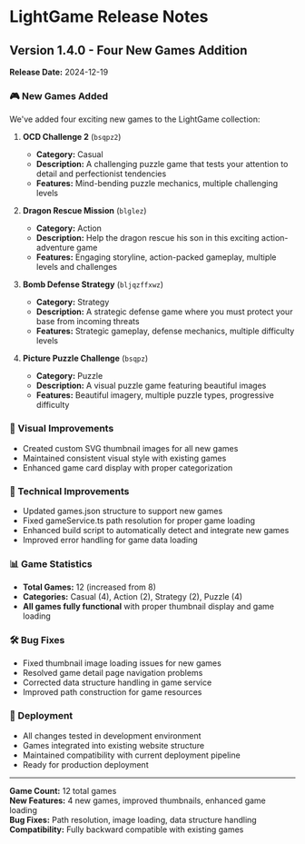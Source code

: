 # LightGame Release Notes

## Version 1.4.0 - Four New Games Addition
**Release Date:** 2024-12-19

### 🎮 New Games Added
We've added four exciting new games to the LightGame collection:

1. **OCD Challenge 2** (`bsqpz2`)
   - **Category:** Casual
   - **Description:** A challenging puzzle game that tests your attention to detail and perfectionist tendencies
   - **Features:** Mind-bending puzzle mechanics, multiple challenging levels

2. **Dragon Rescue Mission** (`blglez`)
   - **Category:** Action
   - **Description:** Help the dragon rescue his son in this exciting action-adventure game
   - **Features:** Engaging storyline, action-packed gameplay, multiple levels and challenges

3. **Bomb Defense Strategy** (`bljqzffxwz`)
   - **Category:** Strategy
   - **Description:** A strategic defense game where you must protect your base from incoming threats
   - **Features:** Strategic gameplay, defense mechanics, multiple difficulty levels

4. **Picture Puzzle Challenge** (`bsqpz`)
   - **Category:** Puzzle
   - **Description:** A visual puzzle game featuring beautiful images
   - **Features:** Beautiful imagery, multiple puzzle types, progressive difficulty

### 🎨 Visual Improvements
- Created custom SVG thumbnail images for all new games
- Maintained consistent visual style with existing games
- Enhanced game card display with proper categorization

### 🔧 Technical Improvements
- Updated games.json structure to support new games
- Fixed gameService.ts path resolution for proper game loading
- Enhanced build script to automatically detect and integrate new games
- Improved error handling for game data loading

### 📊 Game Statistics
- **Total Games:** 12 (increased from 8)
- **Categories:** Casual (4), Action (2), Strategy (2), Puzzle (4)
- **All games fully functional** with proper thumbnail display and game loading

### 🛠️ Bug Fixes
- Fixed thumbnail image loading issues for new games
- Resolved game detail page navigation problems
- Corrected data structure handling in game service
- Improved path construction for game resources

### 🚀 Deployment
- All changes tested in development environment
- Games integrated into existing website structure
- Maintained compatibility with current deployment pipeline
- Ready for production deployment

---

**Game Count:** 12 total games  
**New Features:** 4 new games, improved thumbnails, enhanced game loading  
**Bug Fixes:** Path resolution, image loading, data structure handling  
**Compatibility:** Fully backward compatible with existing games